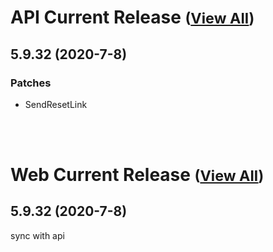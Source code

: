 
# API Current Release <small>([View All](/API.md))</small>
## 5.9.32 (2020-7-8)
### Patches 

- SendResetLink

<br><br>
# Web Current Release <small>([View All](/Web.md))</small>
## 5.9.32 (2020-7-8)
sync with api

  